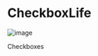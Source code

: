 # CheckboxLife

![image](https://github.com/user-attachments/assets/b15d9c68-7631-4d88-b07b-535a5dba6306)

Checkboxes
